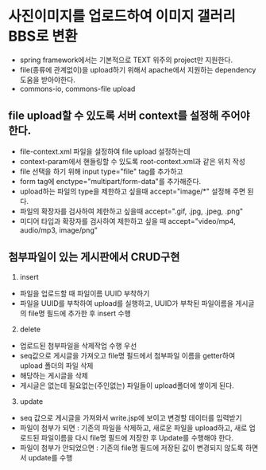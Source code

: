 # 사진이미지를 업로드하여 이미지 갤러리 BBS로 변환

* spring framework에서는 기본적으로 TEXT 위주의 project만 지원한다.
* file(종류에 관계없이)을 upload하기 위해서 apache에서 지원하는 dependency 도움을 받아야한다.
* commons-io, commons-file upload

## file upload할 수 있도록 서버 context를 설정해 주어야 한다.
* file-context.xml 파일을 설정하여 file upload 설정하는데
* context-param에서 핸들링할 수 있도록 root-context.xml과 같은 위치 작성
* file 선택을 하기 위해 input type="file" tag를 추가하고
* form tag에 enctype="multipart/form-data"를 추가해준다.
* upload하는 파일의 type을 제한하고 싶을때 accept="image/*" 설정해 주면 된다.
* 파일의 확장자를 검사하여 제한하고 싶을때 accept=".gif, .jpg, .jpeg, .png"
* 미디어 타입과 확장자를 검사하여 제한하고 싶을 때 accept="video/mp4, audio/mp3, image/png"

## 첨부파일이 있는 게시판에서 CRUD구현
1. insert
* 파일을 업로드할 때 파일이름 UUID 부착하기
* 파일을 UUID를 부착하여 upload를 실행하고, UUID가 부착된 파일이름을 게시글의 file명 필드에 추가한 후 insert 수행

2. delete
* 업로드된 첨부파일을 삭제작업 수행 우선
* seq값으로 게시글을 가져오고 file명 필드에서 첨부파일 이름을 getter하여 upload 폴더의 파일 삭제
* 해당하는 게시글을 삭제
* 게시글은 없는데 필요없는(주인없는) 파일들이 upload폴더에 쌓이게 된다.

3. update
* seq 값으로 게시글을 가져와서 write.jsp에 보이고 변경할 데이터를 입력받기
* 파일이 첨부가 되면 : 기존의 파일을 삭제하고, 새로운 파일을 upload하고, 새로 업로드된 파일이름을
다시 file명 필드에 저장한 후 Update를 수행해야 한다.
* 파일이 첨부가 안되었으면 : 기존의 file명 필드에 저장된 값이 변경되지 않도록 하면서 update를 수행